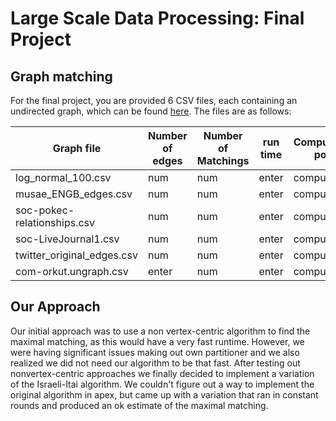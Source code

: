# Large Scale Data Processing: Final Project
## Graph matching
For the final project, you are provided 6 CSV files, each containing an undirected graph, which can be found [here](https://drive.google.com/file/d/1khb-PXodUl82htpyWLMGGNrx-IzC55w8/view?usp=sharing). The files are as follows:  

|        Graph file             |  Number of edges  |   Number of Matchings   | run time |Computational power
| ------------------------------| ----------------- |-----------------|------------------ |--------------    
| log_normal_100.csv            | num         |        num      | enter         | compute
| musae_ENGB_edges.csv          | num          |        num      | enter       | compute
| soc-pokec-relationships.csv   | num          |        num      | enter      | compute
| soc-LiveJournal1.csv          | num          |        num      | enter     | compute
| twitter_original_edges.csv    | num            |        num      | enter       | compute
| com-orkut.ungraph.csv         | enter             |        num      | enter      | compute

## Our Approach
Our initial approach was to use a non vertex-centric algorithm to find the maximal matching, as this would have a very fast runtime. However, we were having significant issues making out own partitioner and we also realized we did not need our algorithm to be that fast. After testing out nonvertex-centric approaches we finally decided to implement a variation of the Israeli-Itai algorithm. We couldn't figure out a way to implement the original algorithm in apex, but came up with a variation that ran in constant rounds and produced an ok estimate of the maximal matching. 

